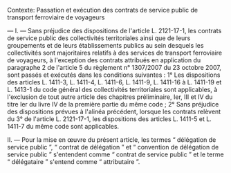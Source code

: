 Contexte: Passation et exécution des contrats de service public de transport ferroviaire de voyageurs

— I. — Sans préjudice des dispositions de l'article L. 2121-17-1, les contrats de service public des collectivités territoriales ainsi que de leurs groupements et de leurs établissements publics au sein desquels les collectivités sont majoritaires relatifs à des services de transport ferroviaire de voyageurs, à l'exception des contrats attribués en application du paragraphe 2 de l'article 5 du règlement n° 1307/2007 du 23 octobre 2007, sont passés et exécutés dans les conditions suivantes : 1° Les dispositions des articles L. 1411-3, L. 1411-4, L. 1411-6, L. 1411-9, L. 1411-16 à L. 1411-19 et L. 1413-1 du code général des collectivités territoriales sont applicables, à l'exclusion de tout autre article des chapitres préliminaire, Ier, III et IV du titre Ier du livre IV de la première partie du même code ; 2° Sans préjudice des dispositions prévues à l'alinéa précédent, lorsque les contrats relèvent du 3° de l'article L. 2121-17-1, les dispositions des articles L. 1411-5 et L. 1411-7 du même code sont applicables.

II. — Pour la mise en œuvre du présent article, les termes “ délégation de service public ”, “ contrat de délégation ” et “ convention de délégation de service public ” s'entendent comme “ contrat de service public ” et le terme “ délégataire ” s'entend comme “ attributaire ”.
